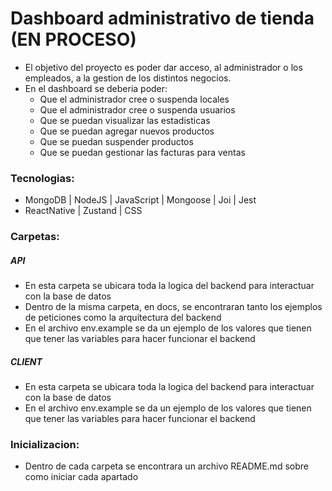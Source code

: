 # Dashboard administrativo de tienda (EN PROCESO)

- El objetivo del proyecto es poder dar acceso, al administrador o los empleados, a la gestion de los distintos negocios.
- En el dashboard se deberia poder:
  - Que el administrador cree o suspenda locales
  - Que el administrador cree o suspenda usuarios
  - Que se puedan visualizar las estadisticas
  - Que se puedan agregar nuevos productos
  - Que se puedan suspender productos
  - Que se puedan gestionar las facturas para ventas

### Tecnologias:

- MongoDB | NodeJS | JavaScript | Mongoose | Joi | Jest
- ReactNative | Zustand | CSS

### Carpetas:

##### API

- En esta carpeta se ubicara toda la logica del backend para interactuar con la base de datos
- Dentro de la misma carpeta, en docs, se encontraran tanto los ejemplos de peticiones como la arquitectura del backend
- En el archivo env.example se da un ejemplo de los valores que tienen que tener las variables para hacer funcionar el backend

##### CLIENT

- En esta carpeta se ubicara toda la logica del backend para interactuar con la base de datos
- En el archivo env.example se da un ejemplo de los valores que tienen que tener las variables para hacer funcionar el backend

### Inicializacion:

- Dentro de cada carpeta se encontrara un archivo README.md sobre como iniciar cada apartado
